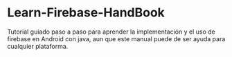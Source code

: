 # Learn-Firebase-HandBook

Tutorial guiado paso a paso para aprender la implementación y el uso de firebase en Android con java, aun que este manual puede de ser ayuda para cualquier plataforma.
